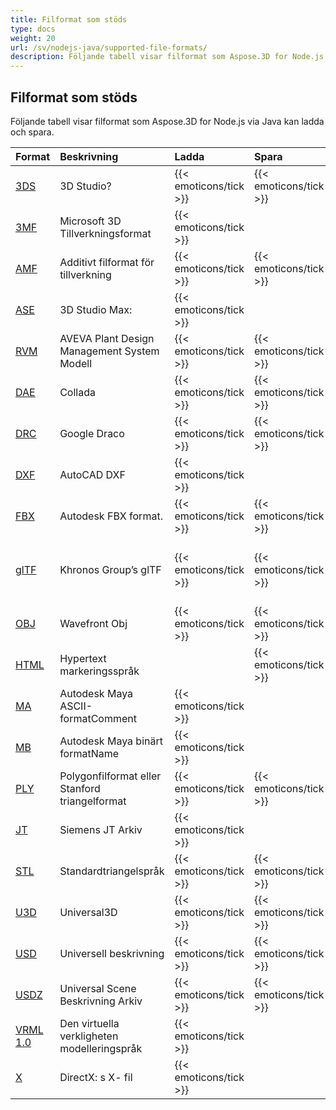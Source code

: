 ```yaml
---
title: Filformat som stöds
type: docs
weight: 20
url: /sv/nodejs-java/supported-file-formats/
description: Följande tabell visar filformat som Aspose.3D for Node.js via Java kan ladda och spara.
---
```

##  **Filformat som stöds**
Följande tabell visar filformat som Aspose.3D for Node.js via Java kan ladda och spara.

|**Format**|**Beskrivning**|**Ladda**|**Spara**|**Anmärkningar**|
| :- | :- | :- | :- | :- |
|[3DS](https://docs.fileformat.com/3d/3ds/)|3D Studio?|{{< emoticons/tick >}}|{{< emoticons/tick >}}| |
|[3MF](https://docs.fileformat.com/3d/3mf/)|Microsoft 3D Tillverkningsformat|{{< emoticons/tick >}}| | |
|[AMF](https://docs.fileformat.com/3d/amf/)|Additivt filformat för tillverkning|{{< emoticons/tick >}}|{{< emoticons/tick >}}| |
|[ASE](https://docs.fileformat.com/3d/ase/)|3D Studio Max:|{{< emoticons/tick >}}| | |
|[RVM](https://docs.fileformat.com/3d/rvm/)|AVEVA Plant Design Management System Modell|{{< emoticons/tick >}}|{{< emoticons/tick >}}| |
|[DAE](https://docs.fileformat.com/3d/dae/)|Collada|{{< emoticons/tick >}}|{{< emoticons/tick >}}| |
|[DRC](https://docs.fileformat.com/3d/drc/)|Google Draco|{{< emoticons/tick >}}|{{< emoticons/tick >}}|Inklusive stöd för mask-/punktmoln|
|[DXF](https://docs.fileformat.com/cad/dxf/)|AutoCAD DXF|{{< emoticons/tick >}}| | |
|[FBX](https://docs.fileformat.com/3d/fbx/)|Autodesk FBX format.|{{< emoticons/tick >}}|{{< emoticons/tick >}}|Från 7,2 till 7,5, båda ASCII/Binary.|
|[glTF](https://docs.fileformat.com/3d/glb/)|Khronos Group’s glTF|{{< emoticons/tick >}}|{{< emoticons/tick >}}|Inklusive 1.0 ASCII/ Binär, 2.0 ASCII/Binary, 2.0 ASCII/Binary med Draco-ändelsen|
|[OBJ](https://docs.fileformat.com/3d/obj/)|Wavefront Obj|{{< emoticons/tick >}}|{{< emoticons/tick >}}|Inklusive mask-/punktmolnstöd.|
|[HTML](https://docs.fileformat.com/web/html/)|Hypertext markeringsspråk| |{{< emoticons/tick >}}| |
|[MA](https://docs.fileformat.com/3d/ma/)|Autodesk Maya ASCII-formatComment|{{< emoticons/tick >}} | | |
|[MB](https://docs.fileformat.com/3d/mb/)|Autodesk Maya binärt formatName|{{< emoticons/tick >}} | | |
|[PLY](https://docs.fileformat.com/3d/ply/)|Polygonfilformat eller Stanford triangelformat|{{< emoticons/tick >}}|{{< emoticons/tick >}}|Inklusive mask-/punktmolnstöd.|
|[JT](https://docs.fileformat.com/3d/jt/)|Siemens JT Arkiv|{{< emoticons/tick >}}| |Stöder bara version 8 och 9|
|[STL](https://docs.fileformat.com/cad/stl/)|Standardtriangelspråk|{{< emoticons/tick >}}|{{< emoticons/tick >}}| |
|[U3D](https://docs.fileformat.com/3d/u3d/)|Universal3D|{{< emoticons/tick >}}|{{< emoticons/tick >}}| |
|[USD](https://docs.fileformat.com/3d/usd/)|Universell beskrivning|{{< emoticons/tick >}}|{{< emoticons/tick >}}| |
|[USDZ](https://docs.fileformat.com/3d/usdz/)|Universal Scene Beskrivning Arkiv|{{< emoticons/tick >}}|{{< emoticons/tick >}}| |
|[VRML 1.0](https://docs.fileformat.com/3d/vrml/)|Den virtuella verkligheten modelleringspråk|{{< emoticons/tick >}}| |Stöder bara 1. 0 ASCII.|
|[X](https://docs.fileformat.com/3d/x/)|DirectX: s X- fil|{{< emoticons/tick >}}| |Inklusive ASCII/Binary.|

